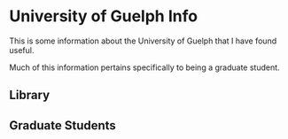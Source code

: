 # University of Guelph Info
This is some information about the University of Guelph that I have found useful. 

Much of this information pertains specifically to being a graduate student.



## Library 

## Graduate Students
